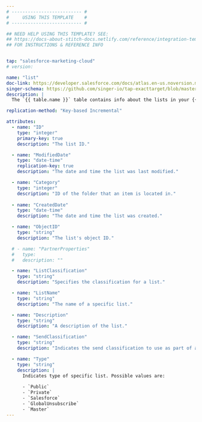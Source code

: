 ```yaml
---
# -------------------------- #
#     USING THIS TEMPLATE    #
# -------------------------- #

## NEED HELP USING THIS TEMPLATE? SEE:
## https://docs-about-stitch-docs.netlify.com/reference/integration-templates/saas-table-schema/
## FOR INSTRUCTIONS & REFERENCE INFO


tap: "salesforce-marketing-cloud"
# version: 

name: "list"
doc-link: https://developer.salesforce.com/docs/atlas.en-us.noversion.mc-apis.meta/mc-apis/list.htm
singer-schema: https://github.com/singer-io/tap-exacttarget/blob/master/tap_exacttarget/endpoints/lists.py
description: |
  The `{{ table.name }}` table contains info about the lists in your {{ integration.display_name }} account.

replication-method: "Key-based Incremental"

attributes:
  - name: "ID"
    type: "integer"
    primary-key: true
    description: "The list ID."

  - name: "ModifiedDate"
    type: "date-time"
    replication-key: true
    description: "The date and time the list was last modified."

  - name: "Category"
    type: "integer"
    description: "ID of the folder that an item is located in."
    
  - name: "CreatedDate"
    type: "date-time"
    description: "The date and time the list was created."

  - name: "ObjectID"
    type: "string" 
    description: "The list's object ID."

  # - name: "PartnerProperties"
  #   type: 
  #   description: ""

  - name: "ListClassification"
    type: "string"
    description: "Specifies the classification for a list."

  - name: "ListName"
    type: "string"
    description: "The name of a specific list."

  - name: "Description"
    type: "string"
    description: "A description of the list."

  - name: "SendClassification"
    type: "string"
    description: "Indicates the send classification to use as part of a send definition."

  - name: "Type"
    type: "string"
    description: |
      Indicates type of specific list. Possible values are:
      
      - `Public`
      - `Private`
      - `Salesforce`
      - `GlobalUnsubscribe`
      - `Master`
---
```

